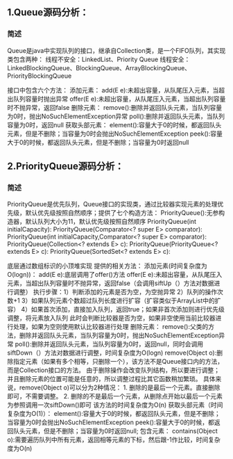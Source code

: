 ## 1.Queue源码分析：
### 简述
 Queue是java中实现队列的接口，继承自Collection类，是一个FIFO队列，其实现类包含两种：
   线程不安全：LinkedList、Priority Queue
   线程安全：LinkedBlockingQueue、BlockingQueue、ArrayBlockingQueue、PriorityBlockingQueue
   
   接口中包含六个方法：
     添加元素：
       add(E e):未超出容量，从队尾压入元素，当超出队列容量时抛出异常
       offer(E e):未超出容量，从队尾压入元素，当超出队列容量时不抛异常，返回false
     删除元素：
       remove():删除并返回队头元素，当队列容量为0时，抛出NoSuchElementException异常
       poll():删除并返回队头元素，当队列容量为0时，返回null
     获取头部元素：
       element():容量大于0的时候，都返回队头元素，但是不删除；当容量为0时会抛出NoSuchElementException
       peek():容量大于0的时候，都返回队头元素，但是不删除；当容量为0时返回null
       
       
## 2.PriorityQueue源码分析：
### 简述    
 PriorityQueue是优先队列，Queue接口的实现类，通过比较器实现元素的处理优先级，默认优先级按照自然顺序；提供了七个构造方法：
     PriorityQueue():无参构造器，默认队列大小为11，默认优先级按照自然顺序
     PriorityQueue(int initialCapacity):
     PriorityQueue(Comparator<? super E> comparator):
     PriorityQueue(int initialCapacity,Comparator<? super E> comparator):
     PriorityQueue(Collection<? extends E> c):
     PriorityQueue(PriorityQueue<? extends E> c):
     PriorityQueue(SortedSet<? extends E> c):
     
  底层通过数组标识的小顶堆实现
  提供的相关方法：
     添加元素(时间复杂度为O(logn))：
        add(E e):底层调用了offer()方法
        offer(E e):未超出容量，从队尾压入元素，当超出队列容量时不抛异常，返回false（会调用siftUp（）方法对数据进行调整）
             执行步骤：1）判断添加的元素是否为空，为空抛异常
                     2）队列的操作次数+1
                     3）如果队列元素个数超过队列长度进行扩容（扩容类似于ArrayList中的扩容）
                     4）如果首次添加，直接加入队列，返回true；如果非首次添加则进行优先级调整，将元素放入队列
                        此时会判断比较器是否为空，如果非空使用当前比较器进行处理，如果为空则使用默认比较器进行处理
     删除元素：
        remove():父类的方法，删除并返回队头元素，当队列容量为0时，抛出NoSuchElementException异常
        poll():删除并返回队头元素，当队列容量为0时，返回null，同时会调用siftDown（）方法对数据进行调整，时间复杂度为O(logn)
        remove(Object o):删除指定元素（如果有多个相等，只删除一个），该方法不是Queue接口内的方法，而是Collection接口的方法。
                         由于删除操作会改变队列结构，所以要进行调整；并且删除元素的位置可能是任意的，所以调整过程比其它函数稍加繁琐。
                         具体来说，remove(Object o)可以分为2种情况：
                            1. 删除的是最后一个元素。直接删除即可，不需要调整。
                            2. 删除的不是最后一个元素，从删除点开始以最后一个元素为参照调用一次siftDown()即可
                         该方法的时间复杂度为O(n)
     获取头部元素（时间复杂度为O(1)）：
        element():容量大于0的时候，都返回队头元素，但是不删除；当容量为0时会抛出NoSuchElementException
        peek():容量大于0的时候，都返回队头元素，但是不删除；当容量为0时返回null;
     包含元素：
        contains(Object o):需要遍历队列中所有元素，返回相等元素的下标，然后跟-1作比较，时间复杂度为O(n)
  
     

